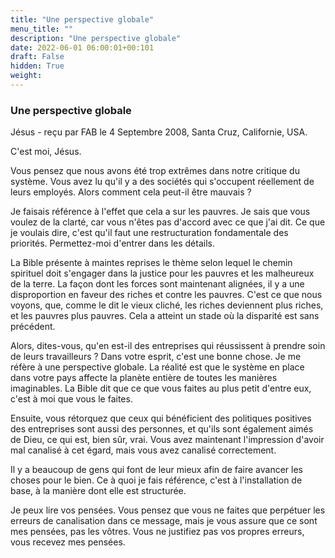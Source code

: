 ```yaml
---
title: "Une perspective globale"
menu_title: ""
description: "Une perspective globale"
date: 2022-06-01 06:00:01+00:101
draft: False
hidden: True
weight:
---
```

### Une perspective globale

Jésus - reçu par FAB le 4 Septembre 2008, Santa Cruz, Californie, USA.

C'est moi, Jésus.

Vous pensez que nous avons été trop extrêmes dans notre critique du système. Vous avez lu qu'il y a des sociétés qui s'occupent réellement de leurs employés. Alors comment cela peut-il être mauvais ?

Je faisais référence à l'effet que cela a sur les pauvres. Je sais que vous voulez de la clarté, car vous n'êtes pas d'accord avec ce que j'ai dit. Ce que je voulais dire, c'est qu'il faut une restructuration fondamentale des priorités. Permettez-moi d'entrer dans les détails.

La Bible présente à maintes reprises le thème selon lequel le chemin spirituel doit s'engager dans la justice pour les pauvres et les malheureux de la terre. La façon dont les forces sont maintenant alignées, il y a une disproportion en faveur des riches et contre les pauvres. C'est ce que nous voyons, que, comme le dit le vieux cliché, les riches deviennent plus riches, et les pauvres plus pauvres. Cela a atteint un stade où la disparité est sans précédent.

Alors, dites-vous, qu'en est-il des entreprises qui réussissent à prendre soin de leurs travailleurs ? Dans votre esprit, c'est une bonne chose. Je me réfère à une perspective globale. La réalité est que le système en place dans votre pays affecte la planète entière de toutes les manières imaginables. La Bible dit que ce que vous faites au plus petit d'entre eux, c'est à moi que vous le faites.

Ensuite, vous rétorquez que ceux qui bénéficient des politiques positives des entreprises sont aussi des personnes, et qu'ils sont également aimés de Dieu, ce qui est, bien sûr, vrai. Vous avez maintenant l'impression d'avoir mal canalisé à cet égard, mais vous avez canalisé correctement.

Il y a beaucoup de gens qui font de leur mieux afin de faire avancer les choses pour le bien. Ce à quoi je fais référence, c'est à l'installation de base, à la manière dont elle est structurée.

Je peux lire vos pensées. Vous pensez que vous ne faites que perpétuer les erreurs de canalisation dans ce message, mais je vous assure que ce sont mes pensées, pas les vôtres. Vous ne justifiez pas vos propres erreurs, vous recevez mes pensées.